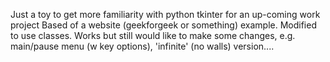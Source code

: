 Just a toy to get more familiarity with python tkinter for an up-coming work project
Based of a website (geekforgeek or something) example. 
Modified to use classes. 
Works but still would like to make some changes,
e.g. main/pause menu (w key options), 'infinite' (no walls) version....
